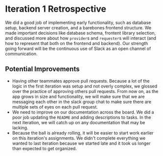 # Iteration 1 Retrospective

We did a good job of implementing early functionality, such as database setup, backend server creation, and a barebones frontend structure. We made important decisions like database schema, frontent library selection, and discussed more about how `provider`s and `requester`s will interact (and how to represent that both on the frontend and backend). Our strength going forward will be the continuous use of Slack as an open channel of communication.

## Potential Improvements
- Having other teammates approve pull requests. Because a lot of the logic in the first iteration was setup and not overly complex, we glossed over the practice of approving others pull requests. From now on, as the app grows in size and functionality, we will make sure that we are messaging each other in the slack group chat to make sure there are multiple sets of eyes on each pull request.
- We need to improve on our documentation across the board. We did a poor job updating the `README` and adding descriptions to tasks. In the next iteration, we will catch up on any documentation that may be lacking.
- Because the ball is already rolling, it will be easier to start work earlier on this iteration's assignments. We didn't complete everything we wanted to last iteration because we started late and it took us longer than expected to get organized. 

